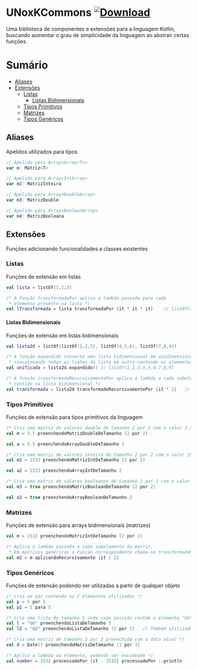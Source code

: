 # UNoxKCommons [ ![Download](https://api.bintray.com/packages/icarohs7/libraries/unoxkcommons/images/download.svg) ](https://bintray.com/icarohs7/libraries/unoxkcommons/_latestVersion)
Uma biblioteca de componentes e extensões para a linguagem
Kotlin, buscando aumentar o grau de simplicidade da linguagem
ao abstrair certas funções.

# Sumário
* [Aliases](#aliases)
* [Extensões](#extensões)
	+ [Listas](#listas)
		- [Listas Bidimensionais](#listas-bidimensionais)
	+ [Tipos Primitivos](#tipos-primitivos)
	+ [Matrizes](#matrizes)
	+ [Tipos Genéricos](#tipos-genéricos)

## Aliases
Apelidos utilizados para tipos

```kotlin
// Apelido para Array<Array<T>>
var m: Matriz<T>

// Apelido para Array<IntArray>
var m2: MatrizInteira

// Apelido para Array<DoubleArray>
var m3: MatrizDouble

// Apelido para Array<BooleanArray>
var m4: MatrizBooleana
```

## Extensões
Funções adicionando funcionalidades a classes existentes

### Listas
Funções de extensão em listas
```kotlin
val lista = listOf(1,2,3)

/* A função transformadaPor aplica a lambda passada para cada
 * elemento presente na lista */
val lTransformada = lista transformadaPor {it * it * it}    // listOf(1,8,27)
```

#### Listas Bidimensionais
Funções de extensão em listas bidimensionais
```kotlin
val lista2d = listOf(listOf(1,2,3), listOf(4,5,6), listOf(7,8,9))

/* A função expandido converte uma lista bidimensional em unidimensional
 * concatenando todas as linhas da lista em outra contendo os elementos */
val unificada = lista2d.expandido() // listOf(1,2,3,4,5,6,7,8,9)

/* A função transformadoRecursivamentePor aplica a lambda a cada subelemento
 * contido na lista bidimensional */
val transformada = lista2d transformadoRecursivamentePor {it * 2}   // listOf(listOf(2,4,6), listOf(8,10,12), listOf(14,16,18))
```

### Tipos Primitivos
Funções de extensão para tipos primitivos da linguagem
```kotlin
/* Cria uma matriz de valores double de tamanho 2 por 2 com o valor 3.5 em cada elemento */
val m = 3.5 preenchendoMatrizDoubleDeTamanho (2 por 2)

val a = 3.5 preenchendoArrayDoubleDeTamanho 2

/* Cria uma matriz de valores inteira de tamanho 2 por 2 com o valor 1532 em cada elemento */
val m2 = 1532 preenchendoMatrizIntDeTamanho (2 por 2)

val a2 = 1532 preenchendoArrayIntDeTamanho 2

/* Cria uma matriz de valores booleanos de tamanho 2 por 2 com o valor true em cada elemento */
val m3 = true preenchendoMatrizBooleanDeTamanho (2 por 2)

val a3 = true preenchendoArrayBooleanDeTamanho 2
```

### Matrizes
Funções de extensão para arrays bidimensionais (matrizes)
```kotlin
val m = 1532 preenchendoMatrizIntDeTamanho (2 por 2)

/* Aplica a lambda passada a cada subelemento da matriz,
 * Em matrizes genéricas a função correspondente chama-se transformadoRecursivamentePor */
val m2 = m aplicandoRecursivamente {it / 2}
```

### Tipos Genéricos
Funções de extensão podendo ser utilizadas a partir de qualquer objeto
```kotlin
/* Cria um par contendo os 2 elementos utilizados */
val p = 5 por 5
val p2 = 5 para 5

/* Cria uma lista de tamanho 5 onde cada posição contém o elemento "GG" */
val l = "GG" preenchendoListaDeTamanho 5
val l2 = "GG" preenchendoListaDeTamanho (2 por 2)   // Também utilizado em listas bidimensionais

/* Cria uma matriz de tamanho 3 por 3 preenchida com a data atual */
val d = Date() preenchendoMatrizDeTamanho (3 por 3)

/* Aplica a lambda ao elemento, podendo ser encadeado */
val number = 1532 processadoPor {it - 1532} processadoPor ::println
```